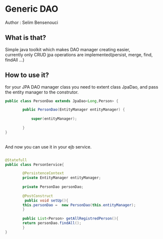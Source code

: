 Generic DAO
=============

Author : Selim Bensenouci

What is that?
--------------

Simple java toolkit which makes DAO manager creating easier,<br/>
currently only CRUD jpa operations are implemented(persist, merge, find, findAll ...)

How to use it?
--------------

for your JPA DAO manager class you need to extent class JpaDao, and pass the entity manager to the construtor.

```java
public class PersonDao extends JpaDao<Long,Person> {

        public PersonDao(EntityManager entityManager) {
        
            super(entityManager);
        
        }
}
```  
 

<br/>
And now you can use it in your ejb service.
<br/>

```java

@Statefull
public class PersonService{

        @PersistenceContext
        private EntityManager entityManager;
    
        private PersonDao personDao; 
    
        @PostConstruct
         public void setUp(){
        this.personDao =  new PersonDao(this.entityManager);
        }
        
        public List<Person> getAllRegistredPerson(){
        return personDao.findAll();
        }
}
```


